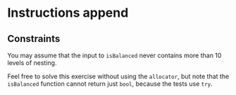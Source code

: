 # Instructions append

## Constraints

You may assume that the input to `isBalanced` never contains more than 10 levels of nesting.

Feel free to solve this exercise without using the `allocator`, but note that the `isBalanced` function cannot return just `bool`, because the tests use `try`.
